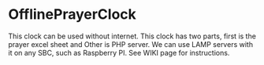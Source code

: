 # OfflinePrayerClock
This clock can be used without internet. 
This clock has two parts, first is the prayer excel sheet and Other is PHP server.
We can use LAMP servers with it on any SBC, such as Raspberry PI.
See WIKI page for instructions.
